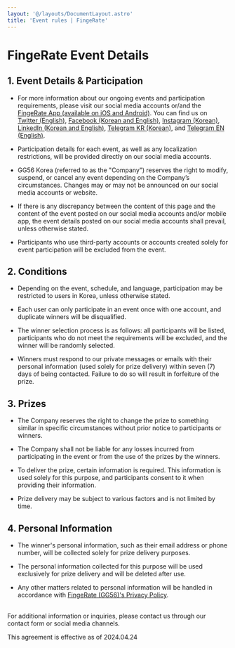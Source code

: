 ```yaml
---
layout: '@/layouts/DocumentLayout.astro'
title: 'Event rules | FingeRate'
---
```


# FingeRate Event Details

## 1. Event Details & Participation

- For more information about our ongoing events and participation requirements, please visit our social media accounts or/and the [FingeRate App (available on iOS and Android)](http://qrco.de/bdrZNx). You can find us on [Twitter (English)](https://twitter.com/fingerate_msot), [Facebook (Korean and English)](https://www.facebook.com/profile.php?id=61557866274126), [Instagram (Korean)](https://www.instagram.com/fingerate_kr), [LinkedIn (Korean and English)](https://www.linkedin.com/company/fingerate), [Telegram KR (Korean)](https://t.me/fingerate_kr), and [Telegram EN (English)](https://t.me/fingerate_en).

- Participation details for each event, as well as any localization restrictions, will be provided directly on our social media accounts.

- GG56 Korea (referred to as the "Company") reserves the right to modify, suspend, or cancel any event depending on the Company’s circumstances. Changes may or may not be announced on our social media accounts or website.

- If there is any discrepancy between the content of this page and the content of the event posted on our social media accounts and/or mobile app, the event details posted on our social media accounts shall prevail, unless otherwise stated.

- Participants who use third-party accounts or accounts created solely for event participation will be excluded from the event.

## 2. Conditions

- Depending on the event, schedule, and language, participation may be restricted to users in Korea, unless otherwise stated.

- Each user can only participate in an event once with one account, and duplicate winners will be disqualified.

- The winner selection process is as follows: all participants will be listed, participants who do not meet the requirements will be excluded, and the winner will be randomly selected.

- Winners must respond to our private messages or emails with their personal information (used solely for prize delivery) within seven (7) days of being contacted. Failure to do so will result in forfeiture of the prize.

## 3. Prizes

- The Company reserves the right to change the prize to something similar in specific circumstances without prior notice to participants or winners.

- The Company shall not be liable for any losses incurred from participating in the event or from the use of the prizes by the winners.

- To deliver the prize, certain information is required. This information is used solely for this purpose, and participants consent to it when providing their information.

- Prize delivery may be subject to various factors and is not limited by time.

## 4. Personal Information

- The winner's personal information, such as their email address or phone number, will be collected solely for prize delivery purposes.

- The personal information collected for this purpose will be used exclusively for prize delivery and will be deleted after use.

- Any other matters related to personal information will be handled in accordance with [FingeRate (GG56)'s Privacy Policy](https://fingerate.gitbook.io/fingerate-personal-information-processing-policy/).

<br />
For additional information or inquiries, please contact us through our contact form or social media channels.

This agreement is effective as of <time datetime="2024-04-24">2024.04.24</time>
